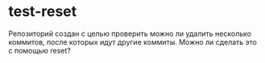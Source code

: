 # test-reset

Репозиторий создан с целью проверить можно ли удалить несколько коммитов, после которых идут другие коммиты.
Можно ли сделать это с помощью reset?

